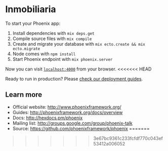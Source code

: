 # Inmobiliaria

To start your Phoenix app:

  1. Install dependencies with `mix deps.get`
  2. Compile source files with `mix compile`
  2. Create and migrate your database with `mix ecto.create && mix ecto.migrate`
  3. Node comes with `npm install`
  3. Start Phoenix endpoint with `mix phoenix.server`

Now you can visit [`localhost:4000`](http://localhost:4000) from your browser.
<<<<<<< HEAD

Ready to run in production? Please [check our deployment guides](http://www.phoenixframework.org/docs/deployment).

## Learn more

  * Official website: http://www.phoenixframework.org/
  * Guides: http://phoenixframework.org/docs/overview
  * Docs: http://hexdocs.pm/phoenix
  * Mailing list: http://groups.google.com/group/phoenix-talk
  * Source: https://github.com/phoenixframework/phoenix
=======
>>>>>>> 3e67bc9361c233fcfdf770c043ef53412a006052
